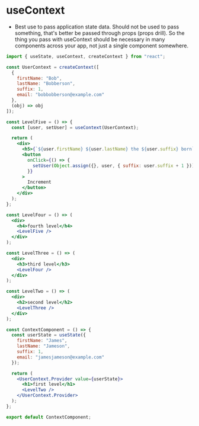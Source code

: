 # useContext

* Best use to pass application state data. Should not be used to pass something,
  that's better be passed through props (props drill). So the thing you pass with useContext
  should be necessary in many components across your app, not just a single component somewhere.

```jsx
import { useState, useContext, createContext } from "react";

const UserContext = createContext([
  {
    firstName: "Bob",
    lastName: "Bobberson",
    suffix: 1,
    email: "bobbobberson@example.com"
  },
  (obj) => obj
]);

const LevelFive = () => {
  const [user, setUser] = useContext(UserContext);

  return (
    <div>
      <h5>{`${user.firstName} ${user.lastName} the ${user.suffix} born`}</h5>
      <button
        onClick={() => {
          setUser(Object.assign({}, user, { suffix: user.suffix + 1 }));
        }}
      >
        Increment
      </button>
    </div>
  );
};

const LevelFour = () => (
  <div>
    <h4>fourth level</h4>
    <LevelFive />
  </div>
);

const LevelThree = () => (
  <div>
    <h3>third level</h3>
    <LevelFour />
  </div>
);

const LevelTwo = () => (
  <div>
    <h2>second level</h2>
    <LevelThree />
  </div>
);

const ContextComponent = () => {
  const userState = useState({
    firstName: "James",
    lastName: "Jameson",
    suffix: 1,
    email: "jamesjameson@example.com"
  });

  return (
    <UserContext.Provider value={userState}>
      <h1>first level</h1>
      <LevelTwo />
    </UserContext.Provider>
  );
};

export default ContextComponent;

```